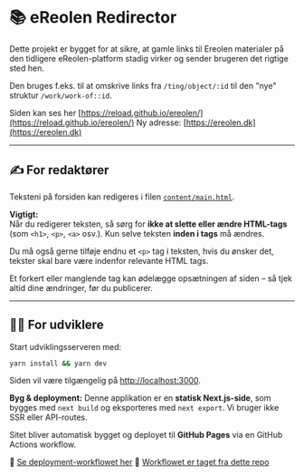 # 📚 eReolen Redirector

Dette projekt er bygget for at sikre, at gamle links til Ereolen materialer på den tidligere eReolen-platform stadig virker og sender brugeren det rigtige sted hen.

Den bruges f.eks. til at omskrive links fra `/ting/object/:id` til den "nye" struktur `/work/work-of::id`.

Siden kan ses her [https://reload.github.io/ereolen/](https://reload.github.io/ereolen/)
Ny adresse: [https://ereolen.dk](https://ereolen.dk)

---

## ✍️ For redaktører

Teksteni på forsiden kan redigeres i filen [`content/main.html`](./content/main.html).

**Vigtigt:**  
Når du redigerer teksten, så sørg for **ikke at slette eller ændre HTML-tags** (som `<h1>`, `<p>`, `<a>` osv.). Kun selve teksten **inden i tags** må ændres.

Du må også gerne tilføje endnu et `<p>` tag i teksten, hvis du ønsker det, tekster skal bare være indenfor relevante HTML tags.

Et forkert eller manglende tag kan ødelægge opsætningen af siden – så tjek altid dine ændringer, før du publicerer.

---

## 👩‍💻 For udviklere

Start udviklingsserveren med:

```bash
yarn install && yarn dev
```

Siden vil være tilgængelig på [http://localhost:3000](http://localhost:3000).

**Byg & deployment:**
Denne applikation er en **statisk Next.js-side**, som bygges med `next build` og eksporteres med `next export`. Vi bruger ikke SSR eller API-routes.

Sitet bliver automatisk bygget og deployet til **GitHub Pages** via en GitHub Actions workflow.

🔗 [Se deployment-workflowet her](.github/workflows/deploy.yml)
📘 [Workflowet er taget fra dette repo](https://github.com/nextjs/deploy-github-pages)
